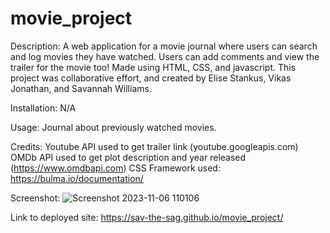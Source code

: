 # movie_project

Description:
A web application for a movie journal where users can search and log movies they have watched. Users can add comments and view the trailer for the movie too! Made using HTML, CSS, and javascript. This project was collaborative effort, and created by Elise Stankus, Vikas Jonathan, and Savannah Williams.

Installation: N/A

Usage: Journal about previously watched movies.

Credits: 
Youtube API used to get trailer link (youtube.googleapis.com)
OMDb API used to get plot description and year released (https://www.omdbapi.com)
CSS Framework used: https://bulma.io/documentation/

Screenshot:
![Screenshot 2023-11-06 110106](https://github.com/sav-the-sag/movie_project/assets/144732796/f220d0b4-d5cc-4f88-99d3-e6fd34d8e547)

Link to deployed site:
https://sav-the-sag.github.io/movie_project/
